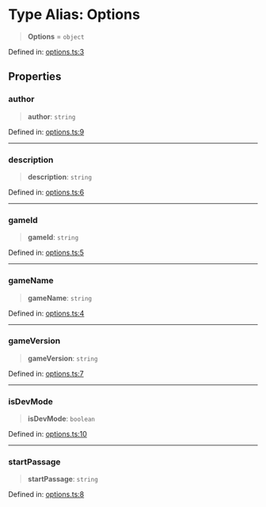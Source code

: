 # Type Alias: Options

> **Options** = `object`

Defined in: [options.ts:3](https://github.com/laruss/react-text-game/blob/ebc985d74d2d38c34169b7426a7d28520cf19743/packages/core/src/options.ts#L3)

## Properties

### author

> **author**: `string`

Defined in: [options.ts:9](https://github.com/laruss/react-text-game/blob/ebc985d74d2d38c34169b7426a7d28520cf19743/packages/core/src/options.ts#L9)

***

### description

> **description**: `string`

Defined in: [options.ts:6](https://github.com/laruss/react-text-game/blob/ebc985d74d2d38c34169b7426a7d28520cf19743/packages/core/src/options.ts#L6)

***

### gameId

> **gameId**: `string`

Defined in: [options.ts:5](https://github.com/laruss/react-text-game/blob/ebc985d74d2d38c34169b7426a7d28520cf19743/packages/core/src/options.ts#L5)

***

### gameName

> **gameName**: `string`

Defined in: [options.ts:4](https://github.com/laruss/react-text-game/blob/ebc985d74d2d38c34169b7426a7d28520cf19743/packages/core/src/options.ts#L4)

***

### gameVersion

> **gameVersion**: `string`

Defined in: [options.ts:7](https://github.com/laruss/react-text-game/blob/ebc985d74d2d38c34169b7426a7d28520cf19743/packages/core/src/options.ts#L7)

***

### isDevMode

> **isDevMode**: `boolean`

Defined in: [options.ts:10](https://github.com/laruss/react-text-game/blob/ebc985d74d2d38c34169b7426a7d28520cf19743/packages/core/src/options.ts#L10)

***

### startPassage

> **startPassage**: `string`

Defined in: [options.ts:8](https://github.com/laruss/react-text-game/blob/ebc985d74d2d38c34169b7426a7d28520cf19743/packages/core/src/options.ts#L8)
